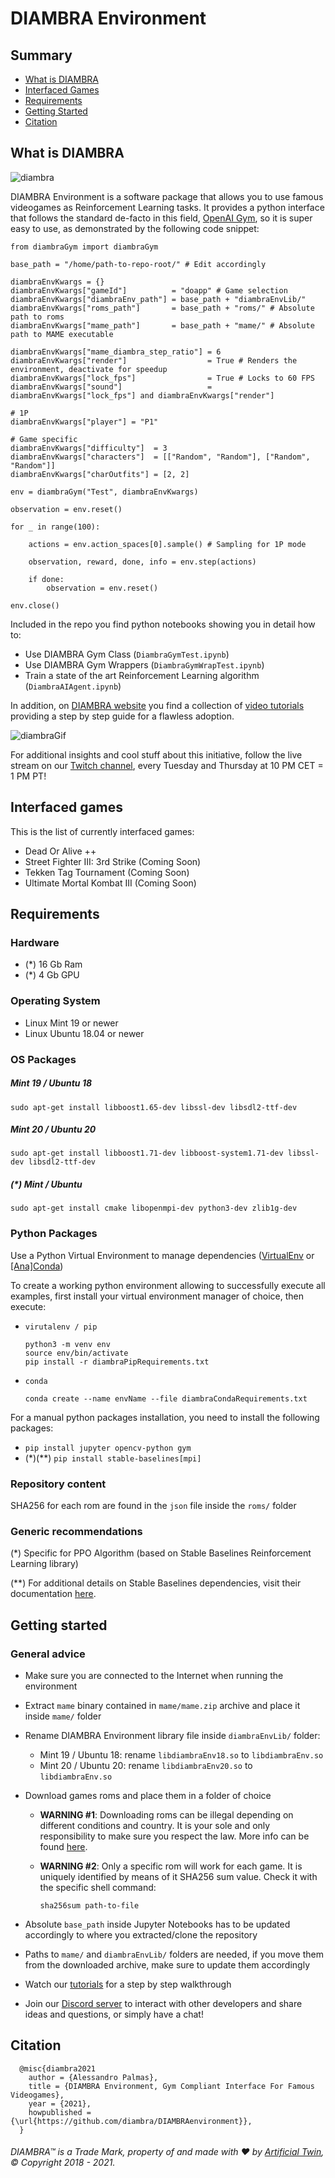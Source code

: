 # DIAMBRA Environment

## Summary

- [What is DIAMBRA](#what-is-diambra)
- [Interfaced Games](#interfaced-games)
- [Requirements](#requirements)
- [Getting Started](#getting-started)
- [Citation](#citation)

## What is DIAMBRA

![diambra](https://raw.githubusercontent.com/diambra/DIAMBRAenvironment/main/img/github.png)

DIAMBRA Environment is a software package that allows you to use famous videogames as Reinforcement Learning tasks. It provides a python interface that follows the standard de-facto in this field, [OpenAI Gym](https://gym.openai.com/), so it is super easy to use, as demonstrated by the following code snippet:

```
from diambraGym import diambraGym

base_path = "/home/path-to-repo-root/" # Edit accordingly

diambraEnvKwargs = {}
diambraEnvKwargs["gameId"]          = "doapp" # Game selection
diambraEnvKwargs["diambraEnv_path"] = base_path + "diambraEnvLib/"
diambraEnvKwargs["roms_path"]       = base_path + "roms/" # Absolute path to roms
diambraEnvKwargs["mame_path"]       = base_path + "mame/" # Absolute path to MAME executable

diambraEnvKwargs["mame_diambra_step_ratio"] = 6
diambraEnvKwargs["render"]                  = True # Renders the environment, deactivate for speedup
diambraEnvKwargs["lock_fps"]                = True # Locks to 60 FPS
diambraEnvKwargs["sound"]                   = diambraEnvKwargs["lock_fps"] and diambraEnvKwargs["render"]

# 1P
diambraEnvKwargs["player"] = "P1"

# Game specific
diambraEnvKwargs["difficulty"]  = 3
diambraEnvKwargs["characters"]  = [["Random", "Random"], ["Random", "Random"]]
diambraEnvKwargs["charOutfits"] = [2, 2]

env = diambraGym("Test", diambraEnvKwargs)

observation = env.reset()

for _ in range(100):
            
    actions = env.action_spaces[0].sample() # Sampling for 1P mode
              
    observation, reward, done, info = env.step(actions)
    
    if done:
        observation = env.reset()
        
env.close()
```

Included in the repo you find python notebooks showing you in detail how to:
- Use DIAMBRA Gym Class (`DiambraGymTest.ipynb`)
- Use DIAMBRA Gym Wrappers (`DiambraGymWrapTest.ipynb`)
- Train a state of the art Reinforcement Learning algorithm (`DiambraAIAgent.ipynb`)

In addition, on <a href="https://diambra.artificialtwin.com" target="_blank">DIAMBRA website</a> you find a collection of <a href="https://diambra.artificialtwin.com/downloadenv/#tutorials" target="_blank">video tutorials</a> providing a step by step guide for a flawless adoption. 

![diambraGif](https://raw.githubusercontent.com/diambra/DIAMBRAenvironment/main/img/github.gif)

For additional insights and cool stuff about this initiative, follow the live stream on our [Twitch channel](https://www.twitch.tv/diambra_at), every Tuesday and Thursday at 10 PM CET = 1 PM PT!

## Interfaced games

This is the list of currently interfaced games:
- Dead Or Alive ++
- Street Fighter III: 3rd Strike (Coming Soon)
- Tekken Tag Tournament (Coming Soon)
- Ultimate Mortal Kombat III (Coming Soon)

## Requirements

### Hardware

- (*) 16 Gb Ram
- (*) 4 Gb GPU

### Operating System

- Linux Mint 19 or newer
- Linux Ubuntu 18.04 or newer

### OS Packages

##### Mint 19 / Ubuntu 18

`sudo apt-get install libboost1.65-dev libssl-dev libsdl2-ttf-dev`

##### Mint 20 / Ubuntu 20

`sudo apt-get install libboost1.71-dev libboost-system1.71-dev libssl-dev libsdl2-ttf-dev`

##### (*) Mint / Ubuntu

`sudo apt-get install cmake libopenmpi-dev python3-dev zlib1g-dev`

### Python Packages

Use a Python Virtual Environment to manage dependencies ([VirtualEnv](https://virtualenv.pypa.io/en/latest/) or [[Ana]Conda](https://docs.conda.io/projects/conda/en/latest/index.html))

To create a working python environment allowing to successfully execute all examples, first install your virtual environment manager of choice, then execute:

- `virutalenv / pip`
  ```
  python3 -m venv env
  source env/bin/activate
  pip install -r diambraPipRequirements.txt
  ```
- `conda`
  ```
  conda create --name envName --file diambraCondaRequirements.txt
  ```

For a manual python packages installation, you need to install the following packages:

- `pip install jupyter opencv-python gym`
-  (*)(**) `pip install stable-baselines[mpi]`

### Repository content

SHA256 for each rom are found in the `json` file inside the `roms/` folder

### Generic recommendations




(*)  Specific for PPO Algorithm (based on Stable Baselines Reinforcement Learning library)

(**) For additional details on Stable Baselines dependencies, visit their documentation [here](https://stable-baselines.readthedocs.io/en/master/guide/install.html).

## Getting started

### General advice

- Make sure you are connected to the Internet when running the environment
- Extract `mame` binary contained in `mame/mame.zip` archive and place it inside `mame/` folder
- Rename DIAMBRA Environment library file inside `diambraEnvLib/` folder:
    - Mint 19 / Ubuntu 18: rename `libdiambraEnv18.so` to `libdiambraEnv.so`
    - Mint 20 / Ubuntu 20: rename `libdiambraEnv20.so` to `libdiambraEnv.so`
- Download games roms and place them in a folder of choice
    - **WARNING #1**: Downloading roms can be illegal depending on different conditions and country. It is your sole and only responsibility to make sure you respect the law. More info can be found [here](https://wiki.mamedev.org/index.php/FAQ:ROMs).
    - **WARNING #2**: Only a specific rom will work for each game. It is uniquely identified by means of it SHA256 sum value. Check it with the specific shell command:

       `sha256sum path-to-file`

- Absolute `base_path` inside Jupyter Notebooks has to be updated accordingly to where you extracted/clone the repository
- Paths to `mame/` and `diambraEnvLib/` folders are needed, if you move them from the downloaded archive, make sure to update them accordingly
- Watch our <a href="https://diambra.artificialtwin.com/downloadenv/#tutorials" target="_blank">tutorials</a> for a step by step walkthrough
- Join our <a href="https://discord.gg/YSBjtmvefc" target="_blank">Discord server</a> to interact with other developers and share ideas and questions, or simply have a chat!

## Citation
```
  @misc{diambra2021
    author = {Alessandro Palmas},
    title = {DIAMBRA Environment, Gym Compliant Interface For Famous Videogames},
    year = {2021},
    howpublished = {\url{https://github.com/diambra/DIAMBRAenvironment}},
  }
```

###### DIAMBRA™ is a Trade Mark, property of and made with :heart: by <a href="https://artificialtwin.com" target="_blank">Artificial Twin</a>, © Copyright 2018 - 2021.
